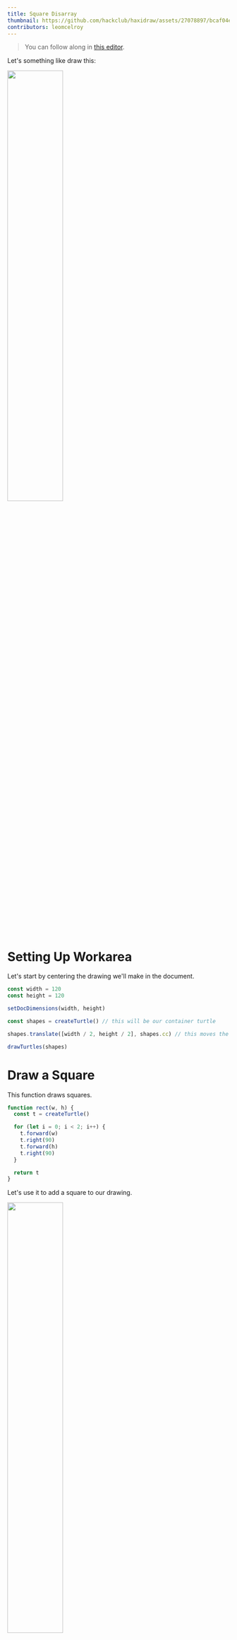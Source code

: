 ```yaml
---
title: Square Disarray
thumbnail: https://github.com/hackclub/haxidraw/assets/27078897/bcaf04e7-a00e-4f98-aaed-01eeebf2c79c
contributors: leomcelroy
---
```


> You can follow along in [this editor](https://blot.hackclub.dev/editor).

Let's something like draw this:

<img src="https://github.com/hackclub/haxidraw/assets/27078897/bcaf04e7-a00e-4f98-aaed-01eeebf2c79c" width="50%"/>

# Setting Up Workarea

Let's start by centering the drawing we'll make in the document.

```js
const width = 120
const height = 120

setDocDimensions(width, height)

const shapes = createTurtle() // this will be our container turtle

shapes.translate([width / 2, height / 2], shapes.cc) // this moves the center of our turtle to the center of our doc

drawTurtles(shapes)
```

# Draw a Square

This function draws squares.

```js
function rect(w, h) {
  const t = createTurtle()

  for (let i = 0; i < 2; i++) {
    t.forward(w)
    t.right(90)
    t.forward(h)
    t.right(90)
  }

  return t
}
```

Let's use it to add a square to our drawing.

<img src="https://github.com/hackclub/haxidraw/assets/27078897/6a9b273c-391e-4ee7-9036-114524589d09" width="50%"/>


<details>
<summary>Hint</summary>
  
```js
// ...

shapes.join(rect(10, 10)) // here is the new line

shapes.translate([width / 2, height / 2], shapes.cc)

// ...
```

</details>

# Make a Grid

First we'll make a row. Start with a lot of squares.

```js
const gridWidth = 10

for (let i = 0; i < gridWidth; i++) {
  const t = rect(10, 10)
  shapes.join(t)
}
```

<img src="https://github.com/hackclub/haxidraw/assets/27078897/df700565-f80b-434b-ae92-1b6a4ecbc36b" width="50%"/>

We can't see any change because they are on top of eachother! Space them out.

<img src="https://github.com/hackclub/haxidraw/assets/27078897/367f376f-a903-44ec-8e31-db7e8090782b" width="50%"/>

<details>
<summary>Hint</summary>

```js
for (let i = 0; i < 3; i++) {
  const t = rect(10, 10)
  t.translate([23 * i, 0])
  shapes.join(t)
}
```

</details>

If we want the spacing to be perfect, each square should move by the width of a square.

<img src="https://github.com/hackclub/haxidraw/assets/27078897/4e9e02da-20e3-4b83-ba27-5e384163148f" width="50%"/>

<details>
<summary>Hint</summary>

```js
const squareWidth = 10
for (let i = 0; i < 3; i++) {
  const t = rect(squareWidth, 10)
  t.translate([squareWidth * i, 0])
  shapes.join(t)
}
```

</details>

To make it a grid add another loop.

<img src="https://github.com/hackclub/haxidraw/assets/27078897/9b0fea0d-2b04-492b-9c3e-018bde669099" width="50%"/>

<details>
<summary>Hint</summary>

```js
const squareWidth = 10
const squareHeight = 10
for (let i = 0; i < 3; i++) {
  for (let j = 0; j < 3; j++) {
    const t = rect(squareWidth, squareHeight)
    t.translate([squareWidth * i, squareHeight * j])
    shapes.join(t)
  }
}
```

</details>

Increase the loop range for a bigger grid.

<img src="https://github.com/hackclub/haxidraw/assets/27078897/5408832c-2125-47af-9e84-0dd88c2fab67" width="50%"/>

# Add Some Disarray

We can randomly translate each square.

<img src="https://github.com/hackclub/haxidraw/assets/27078897/8f64548c-08dc-4709-85a8-cd941baf8438" width="50%"/>

<details>
<summary>Hint</summary>
  
```js
for (let i = 0; i < 10; i++) {
  for (let j = 0; j < 10; j++) {
    const t = rect(squareWidth, squareHeight)
    t.translate([squareWidth * i, squareHeight * j])

    // randomness added here
    t.translate([randInRange(-1, 1), randInRange(-1, 1)])

    shapes.join(t)
  }
}
```

</details>

Scale the randomness with the x location.

<img src="https://github.com/hackclub/haxidraw/assets/27078897/fb392a9b-4ec8-4eec-9f1f-035d67c4ea50" width="50%"/>

<details>
<summary>Hint</summary>
  
```js
t.translate([(randInRange(-1, 1) * i) / 6, (randInRange(-1, 1) * i) / 6])
```

</details>

Now rotate each square in a similar manner.

<img src="https://github.com/hackclub/haxidraw/assets/27078897/1a0902f1-084d-4651-a188-c1dbe6995289" width="50%"/>

<details>
<summary>Hint</summary>

```js
t.rotate(randInRange(-1, 1) * 2 * i)
```

</details>

And that's our piece!

# Extensions

- Can you adjust transformations based on x and y?
- Can you add scale to the transformations?
- Can you change the rectangle sizes?
